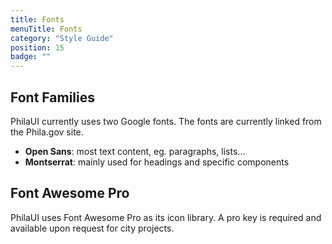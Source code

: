 ```yaml
---
title: Fonts
menuTitle: Fonts
category: "Style Guide"
position: 15
badge: ""
---
```


## Font Families

PhilaUI currently uses two Google fonts. The fonts are currently linked from the Phila.gov site.

- **Open Sans**: most text content, eg. paragraphs, lists...
- **Montserrat**: mainly used for headings and specific components

## Font Awesome Pro

PhilaUI uses Font Awesome Pro as its icon library. A pro key is required and available upon request for city projects.
